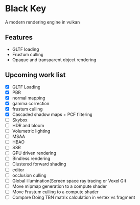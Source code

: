 # Black Key


A modern rendering engine in vulkan

## Features
* GLTF loading
* Frustum culling
* Opaque and transparent object rendering

##  Upcoming work list
* [x] GLTF Loading
* [x] PBR
* [x] normal mapping
* [x] gamma correction
* [x] frustum culling
* [x] Cascaded shadow maps + PCF filtering
* [ ] Skybox 
* [ ] HDR and bloom
* [ ] Volumetric lighting
* [ ] MSAA
* [ ] HBAO
* [ ] SSR
* [ ] GPU driven rendering
* [ ] Bindless rendering
* [ ] Clustered forward shading
* [ ] editor
* [ ] occlusion culling
* [ ] Global illumination(Screen space ray tracing or Voxel GI)
* [ ] Move mipmap generation to a compute shader
* [ ] Move Frustum culling to a compute shader
* [ ] Compare Doing TBN matrix calculation in vertex vs fragment
